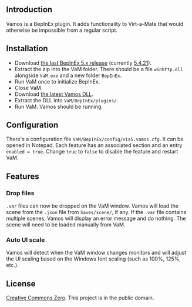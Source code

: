 ## Introduction
Vamos is a BepInEx plugin. It adds functionality to Virt-a-Mate that would otherwise be impossible from a regular script.

## Installation
- Download [the last BepInEx 5.x release](https://github.com/BepInEx/BepInEx/releases) (currently [5.4.21](https://github.com/BepInEx/BepInEx/releases/download/v5.4.21/BepInEx_x64_5.4.21.0.zip)).
- Extract the zip into the VaM folder. There should be a file `winhttp.dll` alongside `VaM.exe` and a new folder `BepInEx`.
- Run VaM once to initialize BepInEx.
- Close VaM.
- Download [the latest Vamos DLL](https://github.com/via5/Vamos/releases).
- Extract the DLL into `VaM/BepInEx/plugins/`.
- Run VaM. Vamos should be running.

## Configuration
There's a configuration file `VaM/BepInEx/config/via5.vamos.cfg`. It can be opened in Notepad. Each feature has an associated section and an entry `enabled = true`. Change `true` to `false` to disable the feature and restart VaM.

## Features

### Drop files
`.var` files can now be dropped on the VaM window. Vamos will load the scene from the `.json` file from `Saves/scene/`, if any. If the `.var` file contains multiple scenes, Vamos will display an error message and do nothing. The scene will need to be loaded manually from VaM.

### Auto UI scale
Vamos will detect when the VaM window changes monitors and will adjust the UI scaling based on the Windows font scaling (such as 100%, 125%, etc.).

## License
[Creative Commons Zero](https://creativecommons.org/share-your-work/public-domain/cc0). This project is in the public domain.
